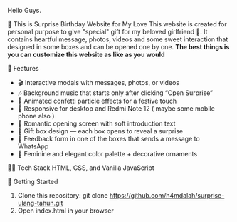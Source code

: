 Hello Guys.

🎁 This is Surprise Birthday Website for My Love
This website is created for personal purpose to give "special" gift for my beloved girlfriend 💖.
It contains heartful message, photos, videos and some sweet interaction that designed in some boxes and can be opened one by one.
**The best things is you can customize this website as like as you would**


🌟 Features
 *  🎬 Interactive modals with messages, photos, or videos
 *  🎶 Background music that starts only after clicking “Open Surprise”
 *  🎉 Animated confetti particle effects for a festive touch
 *  📱 Responsive for desktop and Redmi Note 12 ( maybe some mobile phone also )
 *  💌 Romantic opening screen with soft introduction text
 *  🎁 Gift box design — each box opens to reveal a surprise
 *  📩 Feedback form in one of the boxes that sends a message to WhatsApp
 *  🎨 Feminine and elegant color palette + decorative ornaments

🧑‍💻 Tech Stack
HTML, CSS, and Vanilla JavaScript

🚀 Getting Started
1. Clone this repository:
    git clone https://github.com/h4mdalah/surprise-ulang-tahun.git
2. Open index.html in your browser

   
